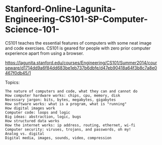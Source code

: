 # Stanford-Online-Lagunita-Engineering-CS101-SP-Computer-Science-101-

CS101 teaches the essential features of computers with some neat image and code exercises. CS101 is geared for people with zero prior computer experience apart from using a browser.

https://lagunita.stanford.edu/courses/Engineering/CS101/Summer2014/courseware/d1714dd9a6f84dd683be1eb737b6dbfe/d47eb90418a64f3b8c7a8e0467f0db45/1


Topics:

    The nature of computers and code, what they can and cannot do
    How computer hardware works: chips, cpu, memory, disk
    Necessary jargon: bits, bytes, megabytes, gigabytes
    How software works: what is a program, what is "running"
    How digital images work
    Computer code: loops and logic
    Big ideas: abstraction, logic, bugs
    How structured data works
    How the internet works: ip address, routing, ethernet, wi-fi
    Computer security: viruses, trojans, and passwords, oh my!
    Analog vs. digital
    Digital media, images, sounds, video, compression
